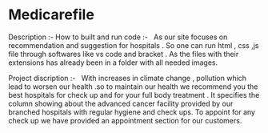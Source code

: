 # Medicarefile
Description :- 
How to built and run code :- 
  As our site focuses on recommendation and suggestion for hospitals . So one can run html , css ,js file through softwares like vs code and bracket . As the files with their extensions has already been in a folder with all needed images. 

Project discription :- 
  With increases in climate change , pollution which lead to worsen our health .so to maintain our health we recommend you the best hospitals for check up and for your full body treatment .
It specifies the column showing about the advanced cancer facility provided by our branched hospitals with regular hygiene and check ups. To appoint for any check up we have provided an appointment section for our customers.
